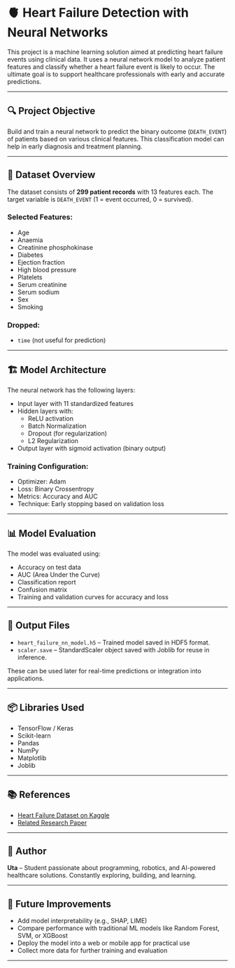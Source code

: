 # 🫀 Heart Failure Detection with Neural Networks

This project is a machine learning solution aimed at predicting heart failure events using clinical data. It uses a neural network model to analyze patient features and classify whether a heart failure event is likely to occur. The ultimate goal is to support healthcare professionals with early and accurate predictions.

---

## 🔍 Project Objective

Build and train a neural network to predict the binary outcome (`DEATH_EVENT`) of patients based on various clinical features. This classification model can help in early diagnosis and treatment planning.

---

## 🧠 Dataset Overview

The dataset consists of **299 patient records** with 13 features each. The target variable is `DEATH_EVENT` (1 = event occurred, 0 = survived).

### Selected Features:
- Age
- Anaemia
- Creatinine phosphokinase
- Diabetes
- Ejection fraction
- High blood pressure
- Platelets
- Serum creatinine
- Serum sodium
- Sex
- Smoking

### Dropped:
- `time` (not useful for prediction)

---

## 🏗️ Model Architecture

The neural network has the following layers:

- Input layer with 11 standardized features
- Hidden layers with:
  - ReLU activation
  - Batch Normalization
  - Dropout (for regularization)
  - L2 Regularization
- Output layer with sigmoid activation (binary output)

### Training Configuration:
- Optimizer: Adam
- Loss: Binary Crossentropy
- Metrics: Accuracy and AUC
- Technique: Early stopping based on validation loss

---

## 📊 Model Evaluation

The model was evaluated using:
- Accuracy on test data
- AUC (Area Under the Curve)
- Classification report
- Confusion matrix
- Training and validation curves for accuracy and loss

---

## 📁 Output Files

- `heart_failure_nn_model.h5` – Trained model saved in HDF5 format.
- `scaler.save` – StandardScaler object saved with Joblib for reuse in inference.

These can be used later for real-time predictions or integration into applications.

---

## 📦 Libraries Used

- TensorFlow / Keras
- Scikit-learn
- Pandas
- NumPy
- Matplotlib
- Joblib

---

## 📚 References

- [Heart Failure Dataset on Kaggle](https://www.kaggle.com/datasets/andrewmvd/heart-failure-clinical-data)
- [Related Research Paper](https://doi.org/10.1016/j.jbi.2020.103369)

---

## 👤 Author

**Uta** – Student passionate about programming, robotics, and AI-powered healthcare solutions. Constantly exploring, building, and learning.

---

## 🌟 Future Improvements

- Add model interpretability (e.g., SHAP, LIME)
- Compare performance with traditional ML models like Random Forest, SVM, or XGBoost
- Deploy the model into a web or mobile app for practical use
- Collect more data for further training and evaluation

---

